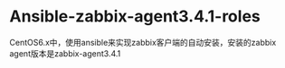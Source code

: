 # Ansible-zabbix-agent3.4.1-roles
CentOS6.x中，使用ansible来实现zabbix客户端的自动安装，安装的zabbix agent版本是zabbix-agent3.4.1

